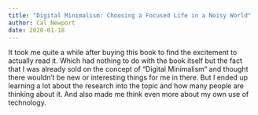 ```yaml
---
title: "Digital Minimalism: Choosing a Focused Life in a Noisy World"
author: Cal Newport
date: 2020-01-18
---
```


It took me quite a while after buying this book to find the excitement to actually read it. Which had nothing to do with the book itself but the fact that I was already sold on the concept of “Digital Minimalism“ and thought there wouldn’t be new or interesting things for me in there. But I ended up learning a lot about the research into the topic and how many people are thinking about it. And also made me think even more about my own use of technology.

